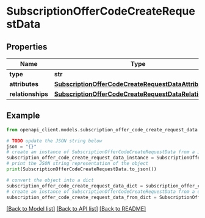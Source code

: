 # SubscriptionOfferCodeCreateRequestData


## Properties

Name | Type | Description | Notes
------------ | ------------- | ------------- | -------------
**type** | **str** |  | 
**attributes** | [**SubscriptionOfferCodeCreateRequestDataAttributes**](SubscriptionOfferCodeCreateRequestDataAttributes.md) |  | 
**relationships** | [**SubscriptionOfferCodeCreateRequestDataRelationships**](SubscriptionOfferCodeCreateRequestDataRelationships.md) |  | 

## Example

```python
from openapi_client.models.subscription_offer_code_create_request_data import SubscriptionOfferCodeCreateRequestData

# TODO update the JSON string below
json = "{}"
# create an instance of SubscriptionOfferCodeCreateRequestData from a JSON string
subscription_offer_code_create_request_data_instance = SubscriptionOfferCodeCreateRequestData.from_json(json)
# print the JSON string representation of the object
print(SubscriptionOfferCodeCreateRequestData.to_json())

# convert the object into a dict
subscription_offer_code_create_request_data_dict = subscription_offer_code_create_request_data_instance.to_dict()
# create an instance of SubscriptionOfferCodeCreateRequestData from a dict
subscription_offer_code_create_request_data_from_dict = SubscriptionOfferCodeCreateRequestData.from_dict(subscription_offer_code_create_request_data_dict)
```
[[Back to Model list]](../README.md#documentation-for-models) [[Back to API list]](../README.md#documentation-for-api-endpoints) [[Back to README]](../README.md)


